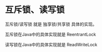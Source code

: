 # 互斥锁、读写锁

互斥锁/读写锁 就是 独享锁/共享锁 具体的实现。

互斥锁在Java中的具体实现就是 ReentrantLock

读写锁在Java中的具体实现就是 ReadWriteLock
